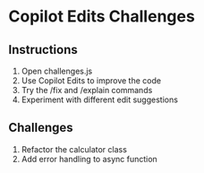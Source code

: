 # Copilot Edits Challenges

## Instructions
1. Open challenges.js
2. Use Copilot Edits to improve the code
3. Try the /fix and /explain commands
4. Experiment with different edit suggestions

## Challenges
1. Refactor the calculator class
2. Add error handling to async function
